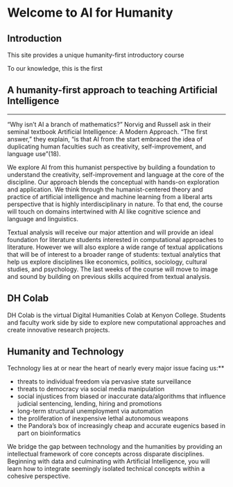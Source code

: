 # Welcome to AI for Humanity

## Introduction

This site provides a unique humanity-first introductory course 


To our knowledge, this is the first 
## A humanity-first approach to teaching Artificial Intelligence
---

“Why isn’t AI a branch of mathematics?” Norvig and Russell ask in their seminal textbook Artificial Intelligence: A Modern Approach. “The first answer,” they explain, “is that AI from the start embraced the idea of duplicating human faculties such as creativity, self-improvement, and language use”(18).

We explore AI from this humanist perspective by building a foundation to understand the creativity, self-improvement and language at the core of the discipline. Our approach blends the conceptual with hands-on exploration and application. We think through the humanist-centered theory and practice of artificial intelligence and machine learning from a liberal arts perspective that is highly interdisciplinary in nature. To that end, the course will touch on domains intertwined with AI like cognitive science and language and linguistics.

Textual analysis will receive our major attention and will provide an ideal foundation for literature students interested in computational approaches to literature. However we will also explore a wide range of textual applications that will be of interest to a broader range of students: textual analytics that help us explore disciplines like economics, politics, sociology, cultural studies, and psychology. The last weeks of the course will move to image and sound by building on previous skills acquired from textual analysis.

## **DH Colab**

DH Colab is the virtual Digital Humanities Colab at Kenyon College. Students and faculty work side by side to explore new computational approaches and create innovative research projects.



## **Humanity and Technology**

Technology lies at or near the heart of nearly every major issue facing us:**

* threats to individual freedom via pervasive state surveillance
* threats to democracy via social media manipulation
* social injustices from biased or inaccurate data/algorithms that influence judicial sentencing, lending, hiring and promotions
* long-term structural unemployment via automation
* the proliferation of inexpensive lethal autonomous weapons
* the Pandora’s box of increasingly cheap and accurate eugenics based in part on bioinformatics

We bridge the gap between technology and the humanities by providing an intellectual framework of core concepts across disparate disciplines. Beginning with data and culminating with Artificial Intelligence, you will learn how to integrate seemingly isolated technical concepts within a cohesive perspective.